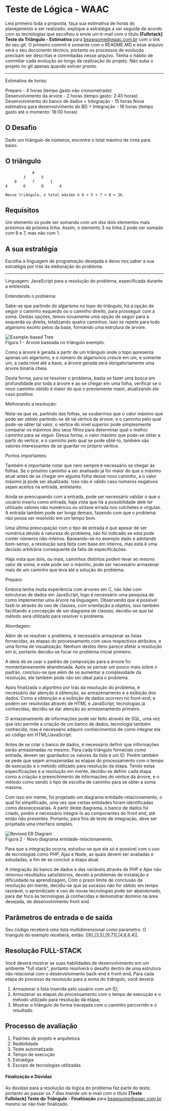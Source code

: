 # Teste de Lógica - WAAC

Leia primeiro toda a proposta, faça sua estimativa de horas do planejamento a ser realizado, explique a estratégia a ser seguida de acordo com as tecnologias que escolheu e envie um e-mail com o título **[Fullstack] Teste do Triângulo - Estimativa** para beawsome@waac.com.br com o link do seu git.
O primeiro commit é somente com o README.MD e esse arquivo será o seu documento técnico, portanto os processos de evolução precisam ser descritas e commitadas nesse arquivo. Tenha o hábito de commitar cada evolução ao longo da realização do projeto. Não suba o projeto no git apenas quando estiver pronto.

------

Estimativa de horas:

Preparo - 4 horas (tempo gasto não cronometrado)  
Desenvolvimento da árvore - 2 horas (tempo gasto: 2:40 horas)  
Desenvolvimento do banco de dados + Integração - 15 horas 
Nova estimativa para desenvolvimento do BD + Integração - 18 horas (tempo gasto até o momento: 18:00 horas)

## O Desafio

Dado um triângulo de números, encontre o total máximo de cima para baixo.

## O triângulo

                6
            3       5
        9       7       1
    4       6       8       4    

    Nesse triângulo, o total máximo é 6 + 5 + 7 + 8 = 26.

## Requisitos

Um elemento só pode ser somando com um dos dois elementos mais próximos da próxima linha. Assim, o elemento 3 na linha 2 pode ser somado com 9 e 7, mas não com 1.

## A sua estratégia

Escolha a linguagem de programação desejada e deixo nos saber a sua estratégia por trás da eleboração do problema.

------

Linguagem: JavaScript para a resolução do problema, especificada durante a entrevista.

Entendendo o problema:

Sabe-se que partindo do algarismo no topo do triângulo, há a opção de seguir o caminho esquerdo ou o caminho direito, para prosseguir com a soma. Destas opções, temos novamente uma opção de seguir para a esquerda ou direita, totalizando quatro caminhos. Isso se repete para todo algarismo exceto pelos da base, formando uma estrutura de árvore.

![Example-based Tree](./readme-images/example-tree.png)  
Figura 1 - Árvore baseada no triângulo exemplo.

Como a árvore é gerada a partir de um triângulo onde o topo apresenta apenas um algarismo, e o número de algarismos cresce em um, e somente um, a cada nível até a base, a árvore gerada será obrigatoriamente uma árvore binária cheia.

Desta forma, para se resolver o problema, basta se fazer uma busca em profundidade por toda a árvore e ao se chegar em uma folha, verificar se o novo caminho obtido é maior do que o previamente maior, atualizando ele caso positivo.

Melhorando a resolução:

Nota-se que se, partindo das folhas, se soubermos que o valor máximo que pode ser obtido partindo-se de tal vértice da árvore, e o caminho pelo qual pode-se obter tal valor, o vértice do nível superior pode simplesmente comparar os máximos dos seus filhos para determinar qual o melhor caminho para se seguir. Dessa forma, o valor máximo que pode-se obter a partir do vértice, e o caminho pelo qual se pode obtê-lo, também são valores interessantes de se guardar no próprio vértice.

Pontos importantes:

Também é importante notar que nem sempre é necessário se chegar às folhas. Se o próximo caminho a ser analisado já for maior do que o máximo atual antes de se chegar em alguma folha desse novo caminho, a o valor máximo já pode ser atualizado. Isso não é válido caso números negativos sejam aceitos na entrada, entretanto.

Ainda se preocupando com a entrada, pode ser necessário validar o que o usuário inseriu como entrada, haja vista que há a possibilidade dele ter utilizado valores não numéricos ou sintaxe errada nos colchetes e vírgulas. A entrada também pode ser longa demais, fazendo com que o problema não possa ser resolvido em um tempo bom.

Uma última preocupação com o tipo de entrada é que apesar de ser numérica devido à natureza do problema, não foi indicado se esta pode conter números não-inteiros. Baseando-se no exemplo dado e adotando bom-senso, a resolução será feita com base em inteiros, mas esta é uma decisão arbitrária consequente da falta de especificações.

Haja vista que dois, ou mais, caminhos distintos podem levar ao mesmo valor de soma, e este pode ser o máximo, pode ser necessário armazenar mais de um caminho que leva até a solução do problema.

Preparo:

Embora tenha muita experiência com árvores em C, não lidei com estruturas de dados em JavaScript, logo é necessário uma pesquisa de como implementar uma árvore na linguagem. Observando que é possível fazê-lo através do uso de classes, com orientação a objetos, isso também facilitando a concepção de um diagrama de classes, decidiu-se que tal método será utilizado para resolver o problema.

Abordagem:

Além de se resolver o problema, é necessário armazenar as listas fornecidas, as etapas do processamento com seus respectivos atributos, e uma forma de visualização. Nenhum destes itens parece afetar a resolução em si, portanto decidiu-se focar no problema inicial primeiro.

A ideia de se usar o padrão de composição para a árvore foi momentaneamente abandonada. Após se pensar um pouco mais sobre o padrão, concluiu-se que além de se aumentar a complexidade da resolução, ele também pode não ser ideal para o problema.

Após finalizada o algoritmo por trás da resolução do problema, é necessário dar atenção à obtenção, ao armazenamento e a exibição dos dados. Como a obtenção e a exibição de dados ocorrem no front-end, e podem ser resolvidas através de HTML e JavaScript, tecnologias já conhecidas, decidiu-se dar atenção ao armazenamento primeiro.

O armazenamento de informações pode ser feito através de SQL, uma vez que isto permite a criação de um banco de dados, tecnologia também conhecida, mas é necessário adquirir conhecimentos de como integrar ela ao código em HTML/JavaScript.

Antes de se criar o banco de dados, é necessário definir que informações serão armazenadas no mesmo. Para cada triângulo fornecido como entrada, devem ser guardados os valores da lista e um ID. Porém também se pede que sejam armazenadas as etapas do processamento com o tempo de execução e o método utilizado para resolução da etapa. Tendo estas especificações e a resolução em mente, decidiu-se definir cada etapa como a criação e preenchimento de informações do vértice da árvore, e o método como sendo o tipo de escolha de caminho para se obter a soma máxima.

Com isso em mente, foi projetado um diagrama entidade-relacionamento, o qual foi simplificado, uma vez que certas entidades foram identificadas como desnecessárias. A partir deste diagrama, o banco de dados foi criado, porém é necessário integrá-lo ao componentes do front end, até então não presentes. Portanto, para fins de teste de integração, deve ser projetada uma interface simples.

![Revised ER Diagram](./readme-images/er-diagram.png)  
Figura 2 - Novo diagrama entidade-relacionamento.

Para que a integração ocorra, estudou-se que ela só é possível com o uso de tecnologias como PHP, Ajax e Node, as quais devem ser avaliadas e estudadas, a fim de se concluir a etapa atual.

A integração do banco de dados e das variáveis através de PHP e Ajax não retornou resultados satisfatórios, devido a problemas de instalação e dificuldade na aprendizagem. Com o prazo limite de conclusão da resolução em mente, decidiu-se que se sucesso não for obtido em tempo razoável, o aprendizado e uso de novas tecnologias pode ser abandonado, para dar foco às tecnologias já conhecidas e demonstrar domínio na área desejada, de desenvolvimento front end.

## Parâmetros de entrada e de saída

Seu código receberá uma lista multidimensional como parametro. O triangulo do exemplo receberá, então: [[6],[3,5],[9,7,1],[4,6,8,4]].

## Resolução FULL-STACK

Você deverá mostrar as suas habilidades de desenvolvimento em um ambiente "full stack", portanto resolverá o desafio dentro de uma estrutura não relacional com o desenvolvimento back-end e front-end.
Para cada etapa do processo da resolução para a soma do triângulo, você deverá:

1. Armazenar a lista inserida pelo usuário com um ID;
2. Armazenar as etapas do processamento com o tempo de execução e o método utilizado para resolução da etapa;
3. Mostrar o triângulo de forma tracejada com o caminho percorrido e o resultado.

## Processo de avaliação

1. Padrões de projeto e arquitetura
2. Redibilidade
3. Teste automatizado
4. Tempo de execução
5. Estratégia
6. Escopo de tecnologias utilizadas

#### Finalização e Dúvidas

As dúvidas para a resolução da lógica do problema faz parte do teste, portanto ao passar os 7 dias mande um e-mail com o título **[Teste Fullstack] Teste do Triângulo - Finalização** para beawsome@waac.com.br mesmo se não tiver finalizado.

